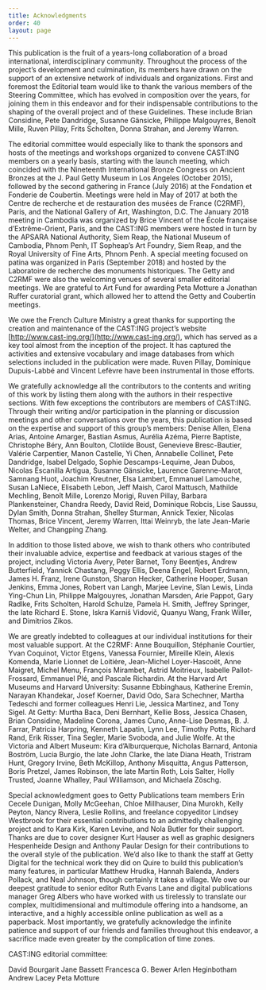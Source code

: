 ```yaml
---
title: Acknowledgments
order: 40
layout: page
---
```


This publication is the fruit of a years-long collaboration of a broad international, interdisciplinary community. Throughout the process of the project’s development and culmination, its members have drawn on the support of an extensive network of individuals and organizations. First and foremost the Editorial team would like to thank the various members of the Steering Committee, which has evolved in composition over the years, for joining them in this endeavor and for their indispensable contributions to the shaping of the overall project and of these Guidelines. These include Brian Considine, Pete Dandridge, Susanne Gänsicke, Philippe Malgouyres, Benoît Mille, Ruven Pillay, Frits Scholten, Donna Strahan, and Jeremy Warren. 

The editorial committee would especially like to thank the sponsors and hosts of the meetings and workshops organized to convene CAST:ING members on a yearly basis, starting with the launch meeting, which coincided with the Nineteenth International Bronze Congress on Ancient Bronzes at the J. Paul Getty Museum in Los Angeles (October 2015), followed by the second gathering in France (July 2016) at the Fondation et Fonderie de Coubertin. Meetings were held in May of 2017 at both the Centre de recherche et de restauration des musées de France (C2RMF), Paris, and the National Gallery of Art, Washington, D.C. The January 2018 meeting in Cambodia was organized by Brice Vincent of the École française d’Extrême-Orient, Paris, and the CAST:ING members were hosted in turn by the APSARA National Authority, Siem Reap, the National Museum of Cambodia, Phnom Penh, IT Sopheap’s Art Foundry, Siem Reap, and the Royal University of Fine Arts, Phnom Penh. A special meeting focused on patina was organized in Paris (September 2018) and hosted by the Laboratoire de recherche des monuments historiques. The Getty and C2RMF were also the welcoming venues of several smaller editorial meetings. We are grateful to Art Fund for awarding Peta Motture a Jonathan Ruffer curatorial grant, which allowed her to attend the Getty and Coubertin meetings. 

We owe the French Culture Ministry a great thanks for supporting the creation and maintenance of the CAST:ING project’s website [http://www.cast-ing.org/](http://www.cast-ing.org/), which has served as a key tool almost from the inception of the project. It has captured the activities and extensive vocabulary and image databases from which selections included in the publication were made. Ruven Pillay, Dominique Dupuis-Labbé and Vincent Lefèvre have been instrumental in those efforts. 

We gratefully acknowledge all the contributors to the contents and writing of this work by listing them along with the authors in their respective sections. With few exceptions the contributors are members of CAST:ING. Through their writing and/or participation in the planning or discussion meetings and other conversations over the years, this publication is based on the expertise and support of this group’s members: Denise Allen, Elena Arias, Antoine Amarger, Bastian Asmus, Aurélia Azéma, Pierre Baptiste, Christophe Béry, Ann Boulton, Clotilde Boust, Genevieve Bresc-Bautier, Valérie Carpentier, Manon Castelle, Yi Chen, Annabelle Collinet, Pete Dandridge, Isabel Delgado, Sophie Descamps-Lequime, Jean Dubos, Nicolas Escanilla Artigua, Susanne Gänsicke, Laurence Garenne-Marot, Samnang Huot, Joachim Kreutner, Elsa Lambert, Emmanuel Lamouche, Susan LaNiece, Elisabeth Lebon, Jeff Maish, Carol Mattusch, Mathilde Mechling, Benoît Mille, Lorenzo Morigi, Ruven Pillay, Barbara Plankensteiner, Chandra Reedy, David Reid, Dominique Robcis, Lise Saussu, Dylan Smith, Donna Strahan, Shelley Sturman, Annick Texier, Nicolas Thomas, Brice Vincent, Jeremy Warren, Ittai Weinryb, the late Jean-Marie Welter, and Changping Zhang.

In addition to those listed above, we wish to thank others who contributed their invaluable advice, expertise and feedback at various stages of the project, including Victoria Avery, Peter Barnet, Tony Beentjes, Andrew Butterfield, Yannick Chastang, Peggy Ellis, Deena Engel, Robert Erdmann, James H. Franz, Irene Gunston, Sharon Hecker, Catherine Hooper, Susan Jenkins, Emma Jones, Robert van Langh, Marjee Levine, Sîan Lewis, Linda Ying-Chun Lin, Philippe Malgouyres, Jonathan Marsden, Arie Pappot, Gary Radlke, Frits Scholten, Harold Schulze, Pamela H. Smith, Jeffrey Springer, the late Richard E. Stone, Iskra Karniš Vidovič, Quanyu Wang, Frank Willer, and Dimitrios Zikos.

We are greatly indebted to colleagues at our individual institutions for their most valuable support. At the C2RMF: Anne Bouquillon, Stéphanie Courtier, Yvan Coquinot, Victor Etgens, Vanessa Fournier, Mireille Klein, Alexis Komenda, Marie Lionnet de Loitiėre, Jean-Michel Loyer-Hascoët, Anne Maigret, Michel Menu, François Mirambet, Astrid Moitrieux, Isabelle Pallot-Frossard, Emmanuel Plé, and Pascale Richardin. At the Harvard Art Museums and Harvard University: Susanne Ebbinghaus, Katherine Eremin, Narayan Khandekar, Josef Koerner, David Odo, Sara Schechner, Martha Tedeschi and former colleagues Henri Lie, Jessica Martinez, and Tony Sigel. At Getty: Murtha Baca, Deni Bernhart, Kellie Boss, Jessica Chasen, Brian Considine, Madeline Corona, James Cuno, Anne-Lise Desmas, B. J. Farrar, Patricia Harpring, Kenneth Lapatin, Lynn Lee, Timothy Potts, Richard Rand, Erik Risser, Tina Segler, Marie Svoboda, and Julie Wolfe. At the Victoria and Albert Museum: Kira d’Alburquerque, Nicholas Barnard, Antonia Boström, Lucia Burgio, the late John Clarke, the late Diana Heath, Tristram Hunt, Gregory Irvine, Beth McKillop, Anthony Misquitta, Angus Patterson, Boris Pretzel, James Robinson, the late Martin Roth, Lois Salter, Holly Trusted, Joanne Whalley, Paul Williamson, and Michaela Zöschg. 

Special acknowledgment goes to Getty Publications team members Erin Cecele Dunigan, Molly McGeehan, Chloe Millhauser, Dina Murokh, Kelly Peyton, Nancy Rivera, Leslie Rollins, and freelance copyeditor Lindsey Westbrook for their essential contributions to an admittedly challenging project and to Kara Kirk, Karen Levine, and Nola Butler for their support. Thanks are due to cover designer Kurt Hauser as well as graphic designers Hespenheide Design and Anthony Paular Design for their contributions to the overall style of the publication. We’d also like to thank the staff at Getty Digital for the technical work they did on Quire to build this publication’s many features, in particular Matthew Hrudka, Hannah Balenda, Anders Pollack, and Neal Johnson, though certainly it takes a village. We owe our deepest gratitude to senior editor Ruth Evans Lane and digital publications manager Greg Albers who have worked with us tirelessly to translate our complex, multidimensional and multimodule offering into a handsome, an interactive, and a highly accessible online publication as well as a paperback. Most importantly, we gratefully acknowledge the infinite patience and support of our friends and families throughout this endeavor, a sacrifice made even greater by the complication of time zones. 

CAST:ING editorial committee:

David Bourgarit
Jane Bassett
Francesca G. Bewer
Arlen Heginbotham
Andrew Lacey
Peta Motture
